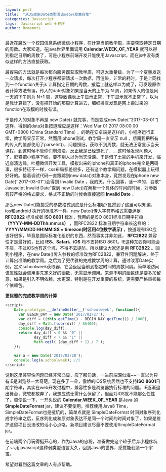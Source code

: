```yaml
---
layout: post
title:  "从JS原生Date类型浅谈web开发兼容性"
categories: Javascript
tags:  Javascript web 小程序
author: Romennts 
---
```



最近在魔改一个校园信息系统微信小程序，在计算当前教学周，需要获取特定日期的周数。大家知道，在java世界里面调用   **Calendar.WEEK_OF_YEAR** 就可以得到指定日期的周数了，可是小程序前端开发只能使用Javascript，而在js中没有类似这样的方法直接获取。

最容易的方法就是每次都向服务器获取教学周，可这太重量级，为了一个变量发送一次请求，每次打开小程序都要请求一次数据，再渲染，非常的耗时。于是上网找到一个function关于js 计算指定日期的周数，搬运工就这样以为成了，可发现原作者计算方法有误，传入的date对象如果是当天的上午为 N 周，如果传入的值是同一天的下午则为 N+1 周，这导致课表上午显示正常，下午显示就不正常了，以为是我计算错了，没有把开始的那周计算进去，细细排查发现是网上搬过来的function在取模的时候有误。




于是传入的对象不再是 new Date() 就完事，而是变成new Date(‘'2017-03-01'’) 这样，得到的data对象按道理应是这样：Wed Mar 01 2017 08:00:00 GMT+0800 (China Standard Time) ，的确在安卓端是这样的，小程序运行正常，教学周显示正常，然而用iphone测试，教学周一直显示 null ，期间我把所有的传入的值都使用了parseInt()，问题照旧，获取不到周数，就无法正常显示当天课程，到这时候不管你们崩溃没，反正我是已经想死了…….这时候发现问题大了，赶紧把小程序下线，要不别人以为当天没课。于是借了土豪的手机来开发，临近崩溃边缘，吐槽微信开发工具，模拟出来的iphone和真正的iphone完全是两码事，很多特征不一样，css布局都差很多，还有这个教学周问题，在模拟器上玩得好好的。接着调试代码一直跟踪到new data()对象本身，竟然发现在iphone new Date(‘'2017-03-01'’)会得到 Invalid Date ，我的天，什么回事，谜一样的，谷歌” Javascipt Invalid Date”查到 new Date()在解析一个具体的时间的时候，对参数有较严格的格式要求，格式不正确的时候会直接返回 **Invalid Date**  。

那么new Date()能接受的参数格式到底是什么标准呢?显然到了这里可以知道，ios和android 执行的标准不一样，new Date()传入字符串格式需要满足 **RFC2822** 标准或者 **ISO 8601** 标准，我用的是ISO 8601标准日期字符串 **（YYYY-MM-DDThh:mm:ss）** ，而RFC2822 标准日期字符串长这样的：**YYYY/MM/DD HH:MM:SS ± timezon(时区用4位数字表示)** ，按道理有ISO应该好很多，毕竟是国际标准化组织的东西，然而事实并非如此， **RFC2822** 兼容性才是最好的，比如 **IE8、Safari、iOS** 均不支持ISO 8601。IE这种东西你可能会不屑，不过iOS也有这个坑，不得不去提防，所以建议大家还是用 **RFC2822** 。回到小程序，在new Date()传入参数的标准改为RFC2822，兼容性问题解决，终于计算出准确的教学周。之后为了更优雅的完成教学周的计算，通过改写Date实例，定义schoolweek获取器，它会返回当前到指定时间的周数间隔。简单地访问该属性就会调用事先定义好的函数，无需显示调用。来源不明的函数还是要多加留意，如果是引入不明依赖，水更深，特别是在开发重要的系统，更需要严格审核每个依赖包。

**更优雅的完成教学周的计算**

```js
<script>
    Date.prototype.__defineGetter__('schoolweek', function(){
      var BEGIN_DAY = new Date('2017/02/27');
      var diff = ((this.getTime() - BEGIN_DAY.getTime()) / 1000), 
      day_diff = Math.floor(diff / 86400);
      console.log(day_diff);
      return day_diff < 0 && "0" ||
             day_diff < 7 && "1" ||
             Math.ceil( (day_diff + 1) / 7 );      
    });

    var a = new Date('2017/03/28');
    console.log(a.schoolweek); //5
</script>
```
 

 
说到这里兼容性问题已经非常凸显，应了那句话，一进前端深似海~~一直以为只有IE是浏览器一大奇葩，现在多了一朵，傲娇的iOS系统居然也不支持**ISO 8601**日期字符串，其实在web开发过程中，兼容性多是浏览器执行标准的问题。IE逐渐退出舞台，微软都放弃了，我想应该无需什么保留了，但面对iOS就不能那么任性了，顺便说一下，一开头说的 **Calendar.WEEK_OF_YEAR**  是Java 的 **SimpleDateFormat** jar，建议不要使用，推荐使用Java8 Time，SimpleDateFormat也是挺坑的，简单点就是 SimpleDateFormat 时间对象序列化成字符串之后，反序列化成和原对象表达不是同一个时间的时间对象了，如果是维护遗留项目没法改的话小心点咯，新项目建议尽量不要使用SimpleDateFormat jar。
 
在前端两个月玩得挺开心的，作为Java的忠粉，准备做完这个轮子后弃小程序坑了~~用javascript这种弱类型语言太久，回到Java的世界，感觉能创造一个宇宙。
 
希望对看到这篇文章的人有点帮助。